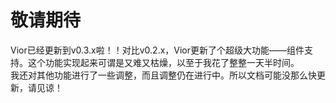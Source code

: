 # 敬请期待
Vior已经更新到v0.3.x啦！！对比v0.2.x，Vior更新了个超级大功能——组件支持。这个功能实现起来可谓是又难又枯燥，以至于我花了整整一天半时间。  
我还对其他功能进行了一些调整，而且调整仍在进行中。所以文档可能没那么快更新，请见谅！